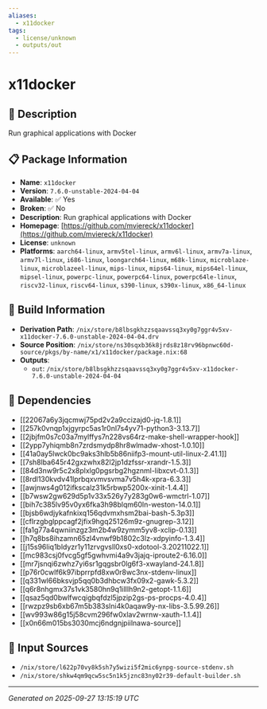```yaml
---
aliases:
  - x11docker
tags:
  - license/unknown
  - outputs/out
---
```


# x11docker

## 📝 Description

Run graphical applications with Docker

## 📋 Package Information

- **Name**: `x11docker`
- **Version**: `7.6.0-unstable-2024-04-04`
- **Available**: ✅ Yes
- **Broken**: ✅ No
- **Description**: Run graphical applications with Docker
- **Homepage**: [https://github.com/mviereck/x11docker](https://github.com/mviereck/x11docker)
- **License**: `unknown`
- **Platforms**: `aarch64-linux`, `armv5tel-linux`, `armv6l-linux`, `armv7a-linux`, `armv7l-linux`, `i686-linux`, `loongarch64-linux`, `m68k-linux`, `microblaze-linux`, `microblazeel-linux`, `mips-linux`, `mips64-linux`, `mips64el-linux`, `mipsel-linux`, `powerpc-linux`, `powerpc64-linux`, `powerpc64le-linux`, `riscv32-linux`, `riscv64-linux`, `s390-linux`, `s390x-linux`, `x86_64-linux`

## 🔧 Build Information

- **Derivation Path**: `/nix/store/b8lbsgkhzzsqaavssq3xy0g7ggr4v5xv-x11docker-7.6.0-unstable-2024-04-04.drv`
- **Source Position**: `/nix/store/ns30sqxb36k8jrds8z18rv96bpnwc60d-source/pkgs/by-name/x1/x11docker/package.nix:68`
- **Outputs**:
  - `out`:  `/nix/store/b8lbsgkhzzsqaavssq3xy0g7ggr4v5xv-x11docker-7.6.0-unstable-2024-04-04`

## 🔗 Dependencies

- [[22067a6y3jqcmwj75pd2v2a9ccizajd0-jq-1.8.1]]
- [[257k0vnqp1xjgyrpc5as1r0nl7s4yv71-python3-3.13.7]]
- [[2jbjfm0s7c03a7mylffys7n228vs64rz-make-shell-wrapper-hook]]
- [[2ypp7yhiqmb8n7zrdsmydp8hr8wlmadw-xhost-1.0.10]]
- [[41a0ay5lwck0bc9aks3hlb5b86niifp3-mount-util-linux-2.41.1]]
- [[7sh8lba645r42gxzwhx82l2jp1dzfssr-xrandr-1.5.3]]
- [[84d3nw9r5c2x8plxlg0pgsrbg2hgznml-libxcvt-0.1.3]]
- [[8rdl130kvdv41lprbqxvmvsvma7v5h4k-xpra-6.3.3]]
- [[awjnws4g012ifkscalz31k5rbwp5200x-xinit-1.4.4]]
- [[b7wsw2gw629d5p1v33x526y7y283g0w6-wmctrl-1.07]]
- [[bih7c385lv95v0yx6fka3h98blqm60ln-weston-14.0.1]]
- [[bjsb6wdjykafnkixq156qdvmxhsm2bai-bash-5.3p3]]
- [[cflrzgbglppcagf2jfix9hgq25126m9z-gnugrep-3.12]]
- [[fa1g77a4qwniinzgz3m2b4w9zymm5yv8-xclip-0.13]]
- [[h7q8bs8ihzamn65zl4vnwf9b1802c3lz-xdpyinfo-1.3.4]]
- [[j15s96liq1bldyzr1y11zrvgvsll0xs0-xdotool-3.20211022.1]]
- [[mc983csj0fvcg5gf5gwhvmi4a9v3jajq-iproute2-6.16.0]]
- [[mr7jsnqi6zwhz7yi6sr1gqgsbr0lg6f3-xwayland-24.1.8]]
- [[p76r0cwlf6k97ibprrpfd8xw0r8wc3nx-stdenv-linux]]
- [[q331wl66bksvjp5qq0b3dhbcw3fx09x2-gawk-5.3.2]]
- [[q6r8nhgmx37s1vk3580hn9q1illlh9n2-getopt-1.1.6]]
- [[qsaz5qd0bwlfwcqigbqfdzl5jpzip2gs-ps-procps-4.0.4]]
- [[rwzpz9sb6xb67m5b383slni4k0aqaw9y-nx-libs-3.5.99.26]]
- [[wv993w86g15j58cvm296fw0xlav2wrnw-xauth-1.1.4]]
- [[x0n66m015bs3030mcj6ndgnjpiilnawa-source]]

## 📁 Input Sources

- `/nix/store/l622p70vy8k5sh7y5wizi5f2mic6ynpg-source-stdenv.sh`
- `/nix/store/shkw4qm9qcw5sc5n1k5jznc83ny02r39-default-builder.sh`

---
*Generated on 2025-09-27 13:15:19 UTC*
